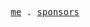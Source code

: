<p align="center">
  <samp>
    <a href="https://vanisper.me">me</a> .
    <a href="https://github.com/Vanisper/sponsors">sponsors</a>
  </samp>
</p>